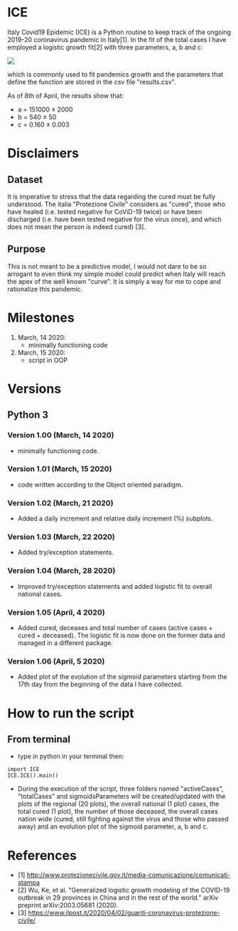 # ICE
Italy Covid19 Epidemic (ICE) is a Python routine to keep track of the ongoing 2019-20 coronavirus pandemic in Italy[1]. In the fit of the total cases I have employed a logistic growth fit[2] with three parameters, a, b and c:

<img src="https://render.githubusercontent.com/render/math?math=y(t)=\frac{a}{1%20%2B%20be^{-ct}}">
<!-- https://gist.github.com/a-rodin/fef3f543412d6e1ec5b6cf55bf197d7b -->

 which is commonly used to fit pandemics growth and the parameters that define the function are stored in the csv file "results.csv".

 As of 8th of April, the results show that:
 - a = 151000 ± 2000
 - b = 540 ± 50
 - c = 0.160 ± 0.003

# Disclaimers

## Dataset
It is imperative to stress that the data regarding the cured must be fully understood. The italia "Protezione Civile" considers as "cured", those who have healed (i.e. tested negative for CoViD-19 twice) or have been discharged (i.e. have been tested negative for the virus once), and which does not mean the person is indeed cured) [3].

## Purpose
This is not meant to be a predictive model, I would not dare to be so arrogant to even think my simple model could predict when Italy will reach the apex of the well known "curve". It is simply a way for me to cope and rationalize this pandemic.

# Milestones
1. March, 14 2020:
   - minimally functioning code
2. March, 15 2020:
   - script in OOP

# Versions
## Python 3
### Version 1.00 (March, 14 2020)
- minimally functioning code.
### Version 1.01 (March, 15 2020)
- code written according to the Object oriented paradigm.
### Version 1.02 (March, 21 2020)
- Added a daily increment and relative daily increment (%) subplots.
### Version 1.03 (March, 22 2020)
- Added try/exception statements.
### Version 1.04 (March, 28 2020)
- Improved try/exception statements and added logistic fit to overall national cases.
### Version 1.05 (April, 4 2020)
- Added cured, deceases and total number of cases (active cases + cured + deceased). The logistic fit is now done on the former data and managed in a different package.
### Version 1.06 (April, 5 2020)
- Added plot of the evolution of the sigmoid parameters starting from the 17th day from the beginning of the data I have collected.

# How to run the script
## From terminal
- type in python in your terminal then:
```
import ICE
ICE.ICE().main()
```
- During the execution of the script, three folders named "activeCases", "totalCases" and sigmoidsParameters will be created/updated with the plots of the regional (20 plots), the overall national (1 plot) cases, the total cured (1 plot), the number of those deceased, the overall cases nation wide (cured, still fighting against the virus and those who passed away) and an evolution plot of the sigmoid parameter, a, b and c.

# References
- [1] http://www.protezionecivile.gov.it/media-comunicazione/comunicati-stampa
- [2] Wu, Ke, et al. "Generalized logistic growth modeling of the COVID-19 outbreak in 29 provinces in China and in the rest of the world." arXiv preprint arXiv:2003.05681 (2020).
- [3] https://www.ilpost.it/2020/04/02/guariti-coronavirus-protezione-civile/
